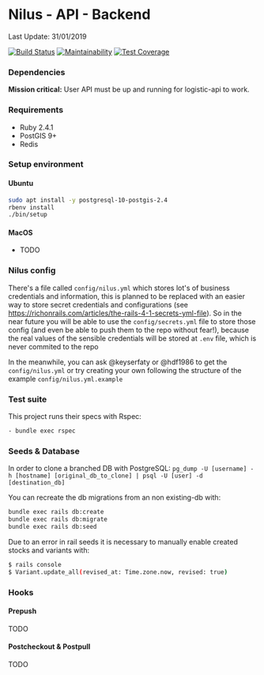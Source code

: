 # Nilus - API - Backend

Last Update: 31/01/2019

[![Build Status](https://img.shields.io/codeship/fe7da910-3d14-0136-59ad-1ed0266f5d63/master.svg)](https://app.codeship.com/projects/290661)
[![Maintainability](https://api.codeclimate.com/v1/badges/d4885e6adb6c7d2127d1/maintainability)](https://codeclimate.com/repos/5af4aa870297440293002282/maintainability)
[![Test Coverage](https://api.codeclimate.com/v1/badges/d4885e6adb6c7d2127d1/test_coverage)](https://codeclimate.com/repos/5af4aa870297440293002282/test_coverage)

### Dependencies

**Mission critical:** User API must be up and running for logistic-api to work.
### Requirements
- Ruby 2.4.1
- PostGIS 9+
- Redis

### Setup environment

#### Ubuntu

```bash
sudo apt install -y postgresql-10-postgis-2.4
rbenv install
./bin/setup
```

#### MacOS

- TODO

### Nilus config
There's a file called `config/nilus.yml` which stores lot's of business credentials and information, this is planned to be replaced with an easier way to store secret credentials and configurations (see https://richonrails.com/articles/the-rails-4-1-secrets-yml-file). So in the near future you will be able to use the `config/secrets.yml` file to store those config (and even be able to push them to the repo without fear!), because the real values of the sensible credentials will be stored at `.env` file, which is never commited to the repo

In the meanwhile, you can ask @keyserfaty or @hdf1986 to get the `config/nilus.yml` or try creating your own following the structure of the example `config/nilus.yml.example`

### Test suite
This project runs their specs with Rspec:

```bash
- bundle exec rspec
```

### Seeds & Database

In order to clone a branched DB with PostgreSQL:
`pg_dump -U [username] -h [hostname] [original_db_to_clone] | psql -U [user] -d [destination_db]`

You can recreate the db migrations from an non existing-db with:

```bash
bundle exec rails db:create
bundle exec rails db:migrate
bundle exec rails db:seed
```

Due to an error in rail seeds it is necessary to manually enable created stocks and variants with:

```Bash
$ rails console
$ Variant.update_all(revised_at: Time.zone.now, revised: true)
```

### Hooks

#### Prepush
TODO

#### Postcheckout & Postpull
TODO